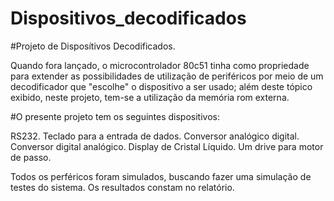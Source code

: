 # Dispositivos_decodificados
#Projeto de Disposítivos Decodificados.

Quando fora lançado, o microcontrolador 80c51 tinha como propriedade para extender as possibilidades de utilização de periféricos por meio de um decodificador que "escolhe" o dispositivo a ser usado; além deste tópico exibido, neste projeto, tem-se a utilização da memória rom externa.

#O presente projeto tem os seguintes dispositivos:

RS232.
Teclado para a entrada de dados.
Conversor analógico digital.
Conversor digital analógico.
Display de Cristal Líquido.
Um drive para motor de passo.

Todos os perféricos foram simulados, buscando fazer uma simulação de testes do sistema. Os resultados constam no relatório.
